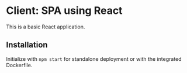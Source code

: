 # Client: SPA using React


This is a basic React application.

## Installation

Initialize with `npm start` for standalone deployment or with the integrated Dockerfile.
